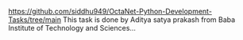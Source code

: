 https://github.com/siddhu949/OctaNet-Python-Development-Tasks/tree/main
This task is done by Aditya satya prakash from Baba Institute of Technology and Sciences...
